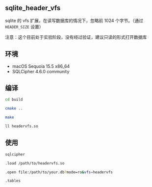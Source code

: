 ## sqlite_header_vfs

sqlite 的 vfs 扩展，在读写数据库的情况下，忽略前 1024 个字节。（通过 `HEADER_SIZE` 设置）

注意：这个目前处于实验阶段，没有经过验证，建议只读的形式打开数据库

## 环境

* macOS Sequoia 15.5 x86_64
* SQLCipher 4.6.0 community

## 编译

```bash
cd build

cmake ..

make

ll headervfs.so
```

## 使用

```bash
sqlcipher

.load /path/to/headervfs.so

.open file:/path/to/your.db?mode=ro&vfs=headervfs

.tables
```